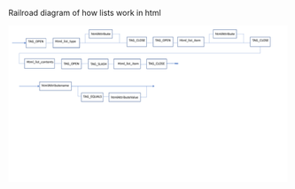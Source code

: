 Railroad diagram of how lists work in html
<html>
  
<body>
  
<img src="List Railroad.pdf"/>
  
</body>
  
  
  
</html>
